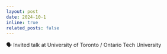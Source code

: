 ```yaml
---
layout: post
date: 2024-10-1
inline: true
related_posts: false
---
```


:speaking_head: Invited talk at University of Toronto / Ontario Tech University
